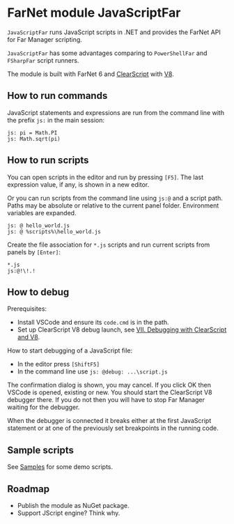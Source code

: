 # FarNet module JavaScriptFar

`JavaScriptFar` runs JavaScript scripts in .NET and provides the FarNet API for Far Manager scripting.

`JavaScriptFar` has some advantages comparing to `PowerShellFar` and `FSharpFar` script runners.

The module is built with FarNet 6 and [ClearScript](https://github.com/Microsoft/ClearScript) with [V8](https://developers.google.com/v8/).

## How to run commands

JavaScript statements and expressions are run from the
command line with the prefix `js:` in the main session:

    js: pi = Math.PI
    js: Math.sqrt(pi)

## How to run scripts

You can open scripts in the editor and run by pressing `[F5]`.
The last expression value, if any, is shown in a new editor.

Or you can run scripts from the command line using `js:@` and a script path.
Paths may be absolute or relative to the current panel folder. Environment
variables are expanded.

    js: @ hello_world.js
    js: @ %scripts%\hello_world.js

Create the file association for `*.js` scripts and run current scripts from panels by `[Enter]`:

    *.js
    js:@!\!.!

## How to debug

Prerequisites:

- Install VSCode and ensure its `code.cmd` is in the path.
- Set up ClearScript V8 debug launch, see [VII. Debugging with ClearScript and V8](https://microsoft.github.io/ClearScript/Details/Build.html).

How to start debugging of a JavaScript file:

- In the editor press `[ShiftF5]`
- In the command line use `js: @debug: ...\script.js`

The confirmation dialog is shown, you may cancel. If you click OK then VSCode
is opened, existing or new. You should start the ClearScript V8 debugger there.
If you do not then you will have to stop Far Manager waiting for the debugger.

When the debugger is connected it breaks either at the first JavaScript
statement or at one of the previously set breakpoints in the running code.

## Sample scripts

See [Samples](Samples) for some demo scripts.

## Roadmap

- Publish the module as NuGet package.
- Support JScript engine? Think why.
